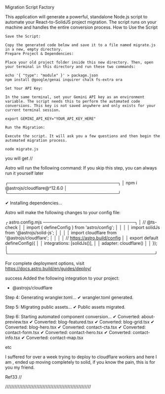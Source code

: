 
Migration Script Factory

This application will generate a powerful, standalone Node.js script to automate your React-to-SolidJS project migration. 
The script runs on your machine and handles the entire conversion process.
How to Use the Script

    Save the Script:

    Copy the generated code below and save it to a file named migrate.js in a new, empty directory.
    Prepare Project & Dependencies:

    Place your old project folder inside this new directory. Then, open your terminal in this directory and run these two commands:

    echo '{ "type": "module" }' > package.json
    npm install @google/genai inquirer chalk fs-extra ora

    Set Your API Key:

    In the same terminal, set your Gemini API key as an environment variable. The script needs this to perform the automated code conversions. This key is not saved anywhere and only exists for your current terminal session.

    export GEMINI_API_KEY="YOUR_API_KEY_HERE"

    Run the Migration:

    Execute the script. It will ask you a few questions and then begin the automated migration process.

    node migrate.js

you will get //

 Astro will run the following command:
  If you skip this step, you can always run it yourself later

 ╭────────────────────────────────────╮
 │ npm i @astrojs/cloudflare@^12.6.0  │
 ╰────────────────────────────────────╯

✔ Installing dependencies...

  Astro will make the following changes to your config file:

 ╭ astro.config.mjs ──────────────────────────────╮
 │ // @ts-check                                   │
 │ import { defineConfig } from 'astro/config';   │
 │                                                │
 │ import solidJs from '@astrojs/solid-js';       │
 │                                                │
 │ import cloudflare from '@astrojs/cloudflare';  │
 │                                                │
 │ // https://astro.build/config                  │
 │ export default defineConfig({                  │
 │   integrations: [solidJs()],                   │
 │   adapter: cloudflare()                        │
 │ });                                            │
 ╰────────────────────────────────────────────────╯

  For complete deployment options, visit
  https://docs.astro.build/en/guides/deploy/

  
   success  Added the following integration to your project:
  - @astrojs/cloudflare

Step 4: Generating wrangler.toml...
✔ wrangler.toml generated.

Step 5: Migrating public assets...
✔ Public assets migrated.

Step 6: Starting automated component conversion...
✔ Converted: about-preview.tsx
✔ Converted: blog-featured.tsx
✔ Converted: blog-grid.tsx
✔ Converted: blog-hero.tsx
✔ Converted: contact-cta.tsx
✔ Converted: contact-form.tsx
✔ Converted: contact-hero.tsx
✔ Converted: contact-info.tsx
✔ Converted: contact-map.tsx


etc 

I suffered for over a week trying to deploy to cloudflare workers and here I am , 
ended up moving completely to solid, 
if you know the pain, this is for you my friend. 


Ref33 //


///////////////////////////////////////////////////////
